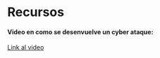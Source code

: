 # Recursos
#### Video en como se desenvuelve un cyber ataque:
[Link al video](https://www.cisco.com/c/en/us/products/security/what-is-cybersecurity.html?socialshare=lightbox1)
